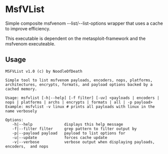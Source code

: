 # MsfVList

Simple composite msfvenom --list/--list-options wrapper that uses a cache to improve efficiency.

This executable is dependent on the metasploit-framework and the msfvenom executeable.

## Usage

```
MSFVList v1.0 (c) by NoodleOfDeath

Simple tool to list msfvenom payloads, encoders, nops, platforms, architectures, encrypts, formats, and payload options backed by a cached memory.

Usage: msfvlist [-h|--help] [-f filter] [-uv] <payloads | encoders | nops | platforms | archs | encrypts | formats | all | -p payload>
Example: msfvlist -v linux # prints all payloads with linux in the name verbosely

Options:
   -h|--help              displays this help message
   -f|--filter filter     grep pattern to filter output by
   -p|--payload payload   payload to list options for
   -u|--update            forces cache update
   -v|--verbose           verbose output when displaying payloads, encoders,  and nops
```

